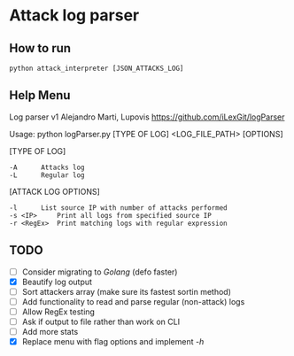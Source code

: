 # Attack log parser

## How to run
`python attack_interpreter [JSON_ATTACKS_LOG]`

## Help Menu
Log parser v1
Alejandro Marti, Lupovis
https://github.com/iLexGit/logParser

Usage: python logParser.py [TYPE OF LOG] <LOG_FILE_PATH> [OPTIONS]

[TYPE OF LOG]

	-A		Attacks log
	-L		Regular log

[ATTACK LOG OPTIONS]

	-l		List source IP with number of attacks performed
	-s <IP>		Print all logs from specified source IP
	-r <RegEx> 	Print matching logs with regular expression

## TODO
- [ ] Consider migrating to *Golang* (defo faster)
- [x] Beautify log output
- [ ] Sort attackers array (make sure its fastest sortin method)
- [ ] Add functionality to read and parse regular (non-attack) logs
- [ ] Allow RegEx testing
- [ ] Ask if output to file rather than work on CLI
- [ ] Add more stats
- [x] Replace menu with flag options and implement *-h*
